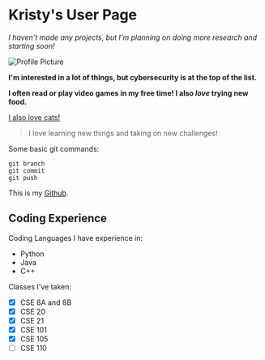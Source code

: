 # Kristy's User Page

*I haven't made any projects, but I'm planning on doing more research and starting soon!*

![Profile Picture](https://drive.google.com/file/d/1ngBoNEVbiJI2GUKF7ztRor6vMJGp_LOs/view)

**I'm interested in a lot of things, but cybersecurity is at the top of the list.**

**I often read or play video games in my free time! I also _love_ trying new food.**

[I also love cats!](/CatPhoto1.jpg)


>I love learning new things and taking on new challenges!

Some basic git commands:

```
git branch
git commit
git push
```

This is my [Github](https://github.com/Krissycookie).

## Coding Experience

Coding Languages I have experience in:

- Python
- Java
- C++

Classes I've taken:

- [x] CSE 8A and 8B
- [x] CSE 20
- [x] CSE 21
- [x] CSE 101
- [x] CSE 105
- [ ] CSE 110